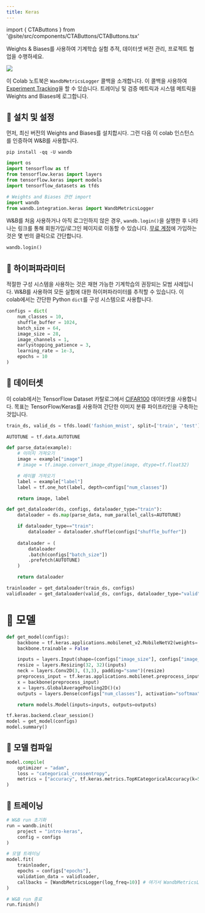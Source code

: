 ```yaml
---
title: Keras
---
```

import { CTAButtons } from '@site/src/components/CTAButtons/CTAButtons.tsx'

<CTAButtons colabLink='https://colab.research.google.com/github/wandb/examples/blob/master/colabs/keras/Use_WandbMetricLogger_in_your_Keras_workflow.ipynb'/>

Weights & Biases를 사용하여 기계학습 실험 추적, 데이터셋 버전 관리, 프로젝트 협업을 수행하세요.

![](/images/tutorials/huggingface-why.png)

이 Colab 노트북은 `WandbMetricsLogger` 콜백을 소개합니다. 이 콜백을 사용하여 [Experiment Tracking](/guides/track)을 할 수 있습니다. 트레이닝 및 검증 메트릭과 시스템 메트릭을 Weights and Biases에 로그합니다.

## 🌴 설치 및 설정

먼저, 최신 버전의 Weights and Biases를 설치합시다. 그런 다음 이 colab 인스턴스를 인증하여 W&B를 사용합니다.

```shell
pip install -qq -U wandb
```

```python
import os
import tensorflow as tf
from tensorflow.keras import layers
from tensorflow.keras import models
import tensorflow_datasets as tfds

# Weights and Biases 관련 import
import wandb
from wandb.integration.keras import WandbMetricsLogger
```

W&B를 처음 사용하거나 아직 로그인하지 않은 경우, `wandb.login()`을 실행한 후 나타나는 링크를 통해 회원가입/로그인 페이지로 이동할 수 있습니다. [무료 계정](https://wandb.ai/signup)에 가입하는 것은 몇 번의 클릭으로 간단합니다.

```python
wandb.login()
```

## 🌳 하이퍼파라미터

적절한 구성 시스템을 사용하는 것은 재현 가능한 기계학습의 권장되는 모범 사례입니다. W&B를 사용하여 모든 실험에 대한 하이퍼파라미터를 추적할 수 있습니다. 이 colab에서는 간단한 Python `dict`를 구성 시스템으로 사용합니다.

```python
configs = dict(
    num_classes = 10,
    shuffle_buffer = 1024,
    batch_size = 64,
    image_size = 28,
    image_channels = 1,
    earlystopping_patience = 3,
    learning_rate = 1e-3,
    epochs = 10
)
```

## 🍁 데이터셋

이 colab에서는 TensorFlow Dataset 카탈로그에서 [CIFAR100](https://www.tensorflow.org/datasets/catalog/cifar100) 데이터셋을 사용합니다. 목표는 TensorFlow/Keras를 사용하여 간단한 이미지 분류 파이프라인을 구축하는 것입니다.

```python
train_ds, valid_ds = tfds.load('fashion_mnist', split=['train', 'test'])
```

```python
AUTOTUNE = tf.data.AUTOTUNE

def parse_data(example):
    # 이미지 가져오기
    image = example["image"]
    # image = tf.image.convert_image_dtype(image, dtype=tf.float32)

    # 레이블 가져오기
    label = example["label"]
    label = tf.one_hot(label, depth=configs["num_classes"])

    return image, label

def get_dataloader(ds, configs, dataloader_type="train"):
    dataloader = ds.map(parse_data, num_parallel_calls=AUTOTUNE)

    if dataloader_type=="train":
        dataloader = dataloader.shuffle(configs["shuffle_buffer"])
      
    dataloader = (
        dataloader
        .batch(configs["batch_size"])
        .prefetch(AUTOTUNE)
    )

    return dataloader
```

```python
trainloader = get_dataloader(train_ds, configs)
validloader = get_dataloader(valid_ds, configs, dataloader_type="valid")
```

# 🎄 모델

```python
def get_model(configs):
    backbone = tf.keras.applications.mobilenet_v2.MobileNetV2(weights='imagenet', include_top=False)
    backbone.trainable = False

    inputs = layers.Input(shape=(configs["image_size"], configs["image_size"], configs["image_channels"]))
    resize = layers.Resizing(32, 32)(inputs)
    neck = layers.Conv2D(3, (3,3), padding="same")(resize)
    preprocess_input = tf.keras.applications.mobilenet.preprocess_input(neck)
    x = backbone(preprocess_input)
    x = layers.GlobalAveragePooling2D()(x)
    outputs = layers.Dense(configs["num_classes"], activation="softmax")(x)

    return models.Model(inputs=inputs, outputs=outputs)
```

```python
tf.keras.backend.clear_session()
model = get_model(configs)
model.summary()
```

## 🌿 모델 컴파일

```python
model.compile(
    optimizer = "adam",
    loss = "categorical_crossentropy",
    metrics = ["accuracy", tf.keras.metrics.TopKCategoricalAccuracy(k=5, name='top@5_accuracy')]
)
```

## 🌻 트레이닝

```python
# W&B run 초기화
run = wandb.init(
    project = "intro-keras",
    config = configs
)

# 모델 트레이닝
model.fit(
    trainloader,
    epochs = configs["epochs"],
    validation_data = validloader,
    callbacks = [WandbMetricsLogger(log_freq=10)] # 여기서 WandbMetricsLogger 사용에 주목하세요
)

# W&B run 종료
run.finish()
```